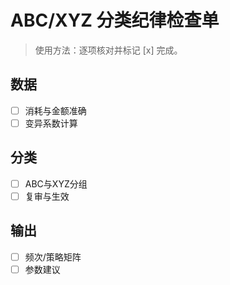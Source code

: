 # ABC/XYZ 分类纪律检查单

> 使用方法：逐项核对并标记 [x] 完成。

## 数据

- [ ] 消耗与金额准确
- [ ] 变异系数计算

## 分类

- [ ] ABC与XYZ分组
- [ ] 复审与生效

## 输出

- [ ] 频次/策略矩阵
- [ ] 参数建议

